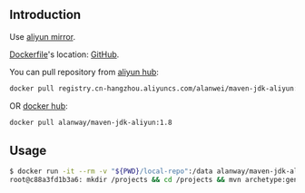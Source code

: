 ## Introduction

Use [aliyun mirror](https://opsx.alibaba.com/mirror).

[Dockerfile](https://github.com/Allen-Wei/Dockerfiles/blob/master/maven-jdk-aliyun/Dockerfile)'s location: [GitHub](https://github.com/Allen-Wei/Dockerfiles/tree/master/maven-jdk-aliyun).

You can pull repository from [aliyun hub](https://dev.aliyun.com/detail.html?spm=5176.1972343.2.6.qPmru7&repoId=229041):

```bash
docker pull registry.cn-hangzhou.aliyuncs.com/alanwei/maven-jdk-aliyun:1.8
```

OR [docker hub](https://hub.docker.com/r/alanway/maven-jdk-aliyun/):

```bash
docker pull alanway/maven-jdk-aliyun:1.8
```

## Usage

```bash
$ docker run -it --rm -v "${PWD}/local-repo":/data alanway/maven-jdk-aliyun:1.8 bash
root@c88a3fd1b3a6: mkdir /projects && cd /projects && mvn archetype:generate -DgroupId=net.alanwei -DartifactId=hello -B
```
